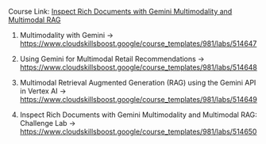 Course Link: [Inspect Rich Documents with Gemini Multimodality and Multimodal RAG](https://www.cloudskillsboost.google/course_templates/981)

1. Multimodality with Gemini -> https://www.cloudskillsboost.google/course_templates/981/labs/514647

2. Using Gemini for Multimodal Retail Recommendations -> https://www.cloudskillsboost.google/course_templates/981/labs/514648

3. Multimodal Retrieval Augmented Generation (RAG) using the Gemini API in Vertex AI -> https://www.cloudskillsboost.google/course_templates/981/labs/514649

4. Inspect Rich Documents with Gemini Multimodality and Multimodal RAG: Challenge Lab -> https://www.cloudskillsboost.google/course_templates/981/labs/514650